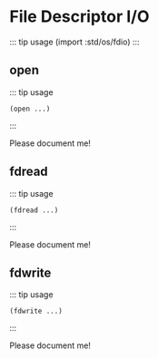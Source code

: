# File Descriptor I/O
::: tip usage
(import :std/os/fdio)
:::

## open
::: tip usage
```
(open ...)
```
:::

Please document me!

## fdread
::: tip usage
```
(fdread ...)
```
:::

Please document me!

## fdwrite
::: tip usage
```
(fdwrite ...)
```
:::

Please document me!
